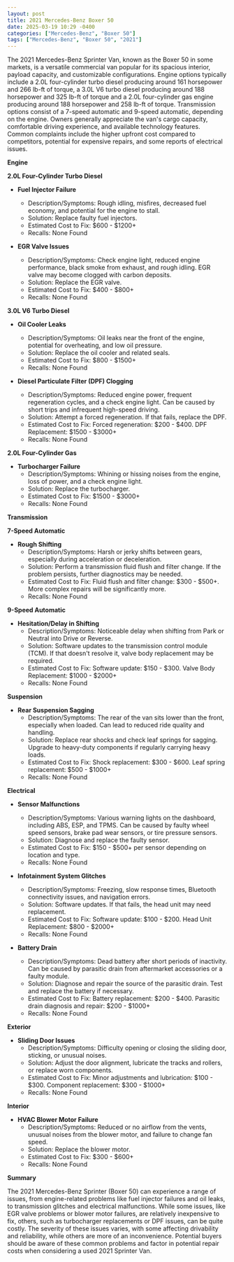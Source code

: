 ```yaml
---
layout: post
title: 2021 Mercedes-Benz Boxer 50
date: 2025-03-19 10:29 -0400
categories: ["Mercedes-Benz", "Boxer 50"]
tags: ["Mercedes-Benz", "Boxer 50", "2021"]
---
```

The 2021 Mercedes-Benz Sprinter Van, known as the Boxer 50 in some markets, is a versatile commercial van popular for its spacious interior, payload capacity, and customizable configurations. Engine options typically include a 2.0L four-cylinder turbo diesel producing around 161 horsepower and 266 lb-ft of torque, a 3.0L V6 turbo diesel producing around 188 horsepower and 325 lb-ft of torque and a 2.0L four-cylinder gas engine producing around 188 horsepower and 258 lb-ft of torque. Transmission options consist of a 7-speed automatic and 9-speed automatic, depending on the engine. Owners generally appreciate the van's cargo capacity, comfortable driving experience, and available technology features. Common complaints include the higher upfront cost compared to competitors, potential for expensive repairs, and some reports of electrical issues.

**Engine**

**2.0L Four-Cylinder Turbo Diesel**

* **Fuel Injector Failure**
    * Description/Symptoms: Rough idling, misfires, decreased fuel economy, and potential for the engine to stall.
    * Solution: Replace faulty fuel injectors.
    * Estimated Cost to Fix: $600 - $1200+
    * Recalls: None Found

* **EGR Valve Issues**
    * Description/Symptoms: Check engine light, reduced engine performance, black smoke from exhaust, and rough idling. EGR valve may become clogged with carbon deposits.
    * Solution: Replace the EGR valve.
    * Estimated Cost to Fix: $400 - $800+
    * Recalls: None Found

**3.0L V6 Turbo Diesel**

* **Oil Cooler Leaks**
    * Description/Symptoms: Oil leaks near the front of the engine, potential for overheating, and low oil pressure.
    * Solution: Replace the oil cooler and related seals.
    * Estimated Cost to Fix: $800 - $1500+
    * Recalls: None Found

* **Diesel Particulate Filter (DPF) Clogging**
    * Description/Symptoms: Reduced engine power, frequent regeneration cycles, and a check engine light. Can be caused by short trips and infrequent high-speed driving.
    * Solution: Attempt a forced regeneration. If that fails, replace the DPF.
    * Estimated Cost to Fix: Forced regeneration: $200 - $400. DPF Replacement: $1500 - $3000+
    * Recalls: None Found

**2.0L Four-Cylinder Gas**

* **Turbocharger Failure**
    * Description/Symptoms: Whining or hissing noises from the engine, loss of power, and a check engine light.
    * Solution: Replace the turbocharger.
    * Estimated Cost to Fix: $1500 - $3000+
    * Recalls: None Found

**Transmission**

**7-Speed Automatic**

* **Rough Shifting**
    * Description/Symptoms: Harsh or jerky shifts between gears, especially during acceleration or deceleration.
    * Solution: Perform a transmission fluid flush and filter change. If the problem persists, further diagnostics may be needed.
    * Estimated Cost to Fix: Fluid flush and filter change: $300 - $500+. More complex repairs will be significantly more.
    * Recalls: None Found

**9-Speed Automatic**

* **Hesitation/Delay in Shifting**
    * Description/Symptoms: Noticeable delay when shifting from Park or Neutral into Drive or Reverse.
    * Solution: Software updates to the transmission control module (TCM). If that doesn't resolve it, valve body replacement may be required.
    * Estimated Cost to Fix: Software update: $150 - $300. Valve Body Replacement: $1000 - $2000+
    * Recalls: None Found

**Suspension**

* **Rear Suspension Sagging**
    * Description/Symptoms: The rear of the van sits lower than the front, especially when loaded. Can lead to reduced ride quality and handling.
    * Solution: Replace rear shocks and check leaf springs for sagging. Upgrade to heavy-duty components if regularly carrying heavy loads.
    * Estimated Cost to Fix: Shock replacement: $300 - $600. Leaf spring replacement: $500 - $1000+
    * Recalls: None Found

**Electrical**

* **Sensor Malfunctions**
    * Description/Symptoms: Various warning lights on the dashboard, including ABS, ESP, and TPMS. Can be caused by faulty wheel speed sensors, brake pad wear sensors, or tire pressure sensors.
    * Solution: Diagnose and replace the faulty sensor.
    * Estimated Cost to Fix: $150 - $500+ per sensor depending on location and type.
    * Recalls: None Found

* **Infotainment System Glitches**
    * Description/Symptoms: Freezing, slow response times, Bluetooth connectivity issues, and navigation errors.
    * Solution: Software updates. If that fails, the head unit may need replacement.
    * Estimated Cost to Fix: Software update: $100 - $200. Head Unit Replacement: $800 - $2000+
    * Recalls: None Found

* **Battery Drain**
    * Description/Symptoms: Dead battery after short periods of inactivity. Can be caused by parasitic drain from aftermarket accessories or a faulty module.
    * Solution: Diagnose and repair the source of the parasitic drain. Test and replace the battery if necessary.
    * Estimated Cost to Fix: Battery replacement: $200 - $400. Parasitic drain diagnosis and repair: $200 - $1000+
    * Recalls: None Found

**Exterior**

* **Sliding Door Issues**
    * Description/Symptoms: Difficulty opening or closing the sliding door, sticking, or unusual noises.
    * Solution: Adjust the door alignment, lubricate the tracks and rollers, or replace worn components.
    * Estimated Cost to Fix: Minor adjustments and lubrication: $100 - $300. Component replacement: $300 - $1000+
    * Recalls: None Found

**Interior**

* **HVAC Blower Motor Failure**
    * Description/Symptoms: Reduced or no airflow from the vents, unusual noises from the blower motor, and failure to change fan speed.
    * Solution: Replace the blower motor.
    * Estimated Cost to Fix: $300 - $600+
    * Recalls: None Found

**Summary**

The 2021 Mercedes-Benz Sprinter (Boxer 50) can experience a range of issues, from engine-related problems like fuel injector failures and oil leaks, to transmission glitches and electrical malfunctions. While some issues, like EGR valve problems or blower motor failures, are relatively inexpensive to fix, others, such as turbocharger replacements or DPF issues, can be quite costly. The severity of these issues varies, with some affecting drivability and reliability, while others are more of an inconvenience. Potential buyers should be aware of these common problems and factor in potential repair costs when considering a used 2021 Sprinter Van.


